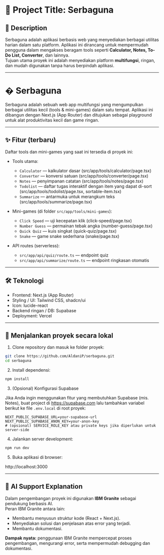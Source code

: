 # 📌 Project Title: Serbaguna

## 📖 Description
Serbaguna adalah aplikasi berbasis web yang menyediakan berbagai utilitas harian dalam satu platform. Aplikasi ini dirancang untuk mempermudah pengguna dalam mengakses beragam tools seperti **Calculator, Notes, To-Do List, Converter**, dan lainnya.  
Tujuan utama proyek ini adalah menyediakan platform **multifungsi**, ringan, dan mudah digunakan tanpa harus berpindah aplikasi.  

---


# � Serbaguna

Serbaguna adalah sebuah web app multifungsi yang mengumpulkan berbagai utilitas kecil (tools & mini-games) dalam satu tempat. Aplikasi ini dibangun dengan Next.js (App Router) dan ditujukan sebagai playground untuk alat produktivitas kecil dan game ringan.

---

## ✨ Fitur (terbaru)
Daftar tools dan mini-games yang saat ini tersedia di proyek ini:

- Tools utama:
  - `Calculator` — kalkulator dasar (src/app/tools/calculator/page.tsx)
  - `Converter` — konversi satuan (src/app/tools/converter/page.tsx)
  - `Notes` — penyimpanan catatan (src/app/tools/notes/page.tsx)
  - `Todolist` — daftar tugas interaktif dengan item yang dapat di-sort (src/app/tools/todolist/page.tsx, sortable-item.tsx)
  - `Summarize` — antarmuka untuk merangkum teks (src/app/tools/summarize/page.tsx)

- Mini-games (di folder `src/app/tools/mini-games`):
  - `Click Speed` — uji kecepatan klik (click-speed/page.tsx)
  - `Number Guess` — permainan tebak angka (number-guess/page.tsx)
  - `Quick Quiz` — kuis singkat (quick-quiz/page.tsx)
  - `Snake` — game snake sederhana (snake/page.tsx)

- API routes (serverless):
  - `src/app/api/quiz/route.ts` — endpoint quiz
  - `src/app/api/summarize/route.ts` — endpoint ringkasan otomatis

---

## 🛠️ Teknologi

- Frontend: Next.js (App Router)
- Styling / UI: Tailwind CSS, shadcn/ui
- Icon: lucide-react
- Backend ringan / DB: Supabase
- Deployment: Vercel

---

## 🚀 Menjalankan proyek secara lokal

1. Clone repository dan masuk ke folder proyek:

```bash
git clone https://github.com/AldaniP/serbaguna.git
cd serbaguna
```

2. Install dependensi:

```bash
npm install
```

3. (Opsional) Konfigurasi Supabase

Jika Anda ingin menggunakan fitur yang membutuhkan Supabase (mis. Notes), buat project di https://supabase.com lalu tambahkan variabel berikut ke file `.env.local` di root proyek:

```env
NEXT_PUBLIC_SUPABASE_URL=your-supabase-url
NEXT_PUBLIC_SUPABASE_ANON_KEY=your-anon-key
# (opsional) SERVICE_ROLE_KEY atau private keys jika diperlukan untuk server-side
```

4. Jalankan server development:

```bash
npm run dev
```

5. Buka aplikasi di browser:

http://localhost:3000

---

## 🤖 AI Support Explanation
Dalam pengembangan proyek ini digunakan **IBM Granite** sebagai pendukung berbasis AI.  
Peran IBM Granite antara lain:  
- Membantu menyusun struktur kode (React + Next.js).  
- Menyediakan solusi dan penjelasan atas error yang terjadi.
- Membantu dokumentasi.  

**Dampak nyata:** penggunaan IBM Granite mempercepat proses pengembangan, mengurangi error, serta mempermudah debugging dan dokumentasi.  
